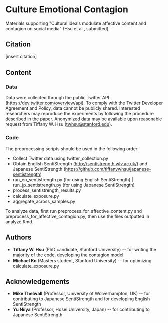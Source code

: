 # Culture Emotional Contagion
Materials supporting "Cultural ideals modulate affective content and contagion on social media" (Hsu et al., submitted).

## Citation
[insert citation]

## Content
### Data
Data were collected through the public Twitter API (https://dev.twitter.com/overview/api). To comply with the Twitter Developer Agreement and Policy, data cannot be publicly shared. Interested researchers may reproduce the experiments by following the procedure described in the paper. Anonymized data may be available upon reasonable request from Tiffany W. Hsu (twhsu@stanford.edu).

### Code
The preprocessing scripts should be used in the following order:
- Collect Twitter data using twitter_collection.py
- Obtain English SentiStrength (http://sentistrength.wlv.ac.uk/) and Japanese SentiStrength (https://github.com/tiffanywhsu/japanese-sentistrength)
- run_en_sentistrength.py (for using English SentiStrength) | run_jp_sentistrength.py (for using Japanese SentiStrength)
- process_sentistrength_results.py
- calculate_exposure.py
- aggregate_across_samples.py

To analyze data, first run preprocess_for_affective_content.py and preprocess_for_affective_contagion.py, then use the files outputted in analyze.Rmd.


## Authors
- **Tiffany W. Hsu** (PhD candidate, Stanford University) -- for writing the majority of the code, developing the contagion model
- **Michael Ko** (Masters student, Stanford University) -- for optimizing calculate_exposure.py


## Acknowledgements
- **Mike Thelwall** (Professor, University of Wolverhampton, UK) -- for contributing to Japanese SentiStrength and for developing English SentiStrength
- **Yu Niiya** (Professor, Hosei University, Japan) -- for contributing to Japanese SentiStrength

